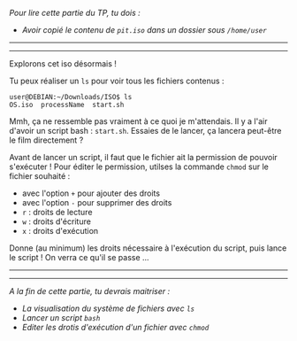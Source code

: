 _Pour lire cette partie du TP, tu dois :_

- _Avoir copié le contenu de `pit.iso` dans un dossier sous `/home/user`_

---

---

Explorons cet iso désormais !

Tu peux réaliser un `ls` pour voir tous les fichiers contenus :

```
user@DEBIAN:~/Downloads/ISO$ ls
OS.iso  processName  start.sh
```

Mmh, ça ne ressemble pas vraiment à ce quoi je m'attendais. Il y a l'air d'avoir un script bash : `start.sh`. Essaies de le lancer, ça lancera peut-être le film directement ?

Avant de lancer un script, il faut que le fichier ait la permission de pouvoir s'exécuter !
Pour éditer le permission, utilses la commande `chmod` sur le fichier souhaité :

- avec l'option `+` pour ajouter des droits
- avec l'option `-` pour supprimer des droits
- `r` : droits de lecture
- `w` : droits d'écriture
- `x` : droits d'exécution

Donne (au minimum) les droits nécessaire à l'exécution du script, puis lance le script ! On verra ce qu'il se passe ...

---
---

_A la fin de cette partie, tu devrais maitriser :_

- _La visualisation du système de fichiers avec `ls`_
- _Lancer un script `bash`_
- _Editer les drotis d'exécution d'un fichier avec `chmod`_
